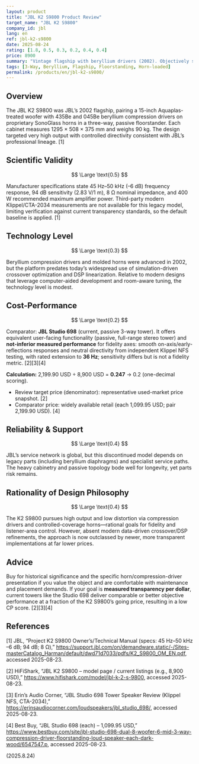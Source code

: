 ```yaml
---
layout: product
title: "JBL K2 S9800 Product Review"
target_name: "JBL K2 S9800"
company_id: jbl
lang: en
ref: jbl-k2-s9800
date: 2025-08-24
rating: [1.8, 0.5, 0.3, 0.2, 0.4, 0.4]
price: 8900
summary: "Vintage flagship with beryllium drivers (2002). Objectively strong specs for its time, but poor cost-performance versus today’s well-measured towers."
tags: [3-Way, Beryllium, Flagship, Floorstanding, Horn-loaded]
permalink: /products/en/jbl-k2-s9800/
---
```

## Overview

The JBL K2 S9800 was JBL’s 2002 flagship, pairing a 15-inch Aquaplas-treated woofer with 435Be and 045Be beryllium compression drivers on proprietary SonoGlass horns in a three-way, passive floorstander. Each cabinet measures 1295 × 508 × 375 mm and weighs 90 kg. The design targeted very high output with controlled directivity consistent with JBL’s professional lineage. [1]

## Scientific Validity

$$ \Large \text{0.5} $$

Manufacturer specifications state 45 Hz–50 kHz (–6 dB) frequency response, 94 dB sensitivity (2.83 V/1 m), 8 Ω nominal impedance, and 400 W recommended maximum amplifier power. Third-party modern Klippel/CTA-2034 measurements are not available for this legacy model, limiting verification against current transparency standards, so the default baseline is applied. [1]

## Technology Level

$$ \Large \text{0.3} $$

Beryllium compression drivers and molded horns were advanced in 2002, but the platform predates today’s widespread use of simulation-driven crossover optimization and DSP linearization. Relative to modern designs that leverage computer-aided development and room-aware tuning, the technology level is modest.

## Cost-Performance

$$ \Large \text{0.2} $$

Comparator: **JBL Studio 698** (current, passive 3-way tower). It offers equivalent user-facing functionality (passive, full-range stereo tower) and **not-inferior measured performance** for fidelity axes: smooth on-axis/early-reflections responses and neutral directivity from independent Klippel NFS testing, with rated extension to **36 Hz**; sensitivity differs but is not a fidelity metric. [2][3][4]

**Calculation:** 2,199.90 USD ÷ 8,900 USD = **0.247** → 0.2 (one-decimal scoring).  
- Review target price (denominator): representative used-market price snapshot. [2]  
- Comparator price: widely available retail (each 1,099.95 USD; pair 2,199.90 USD). [4]

## Reliability & Support

$$ \Large \text{0.4} $$

JBL’s service network is global, but this discontinued model depends on legacy parts (including beryllium diaphragms) and specialist service paths. The heavy cabinetry and passive topology bode well for longevity, yet parts risk remains.

## Rationality of Design Philosophy

$$ \Large \text{0.4} $$

The K2 S9800 pursues high output and low distortion via compression drivers and controlled-coverage horns—rational goals for fidelity and listener-area control. However, absent modern data-driven crossover/DSP refinements, the approach is now outclassed by newer, more transparent implementations at far lower prices.

## Advice

Buy for historical significance and the specific horn/compression-driver presentation if you value the object and are comfortable with maintenance and placement demands. If your goal is **measured transparency per dollar**, current towers like the Studio 698 deliver comparable or better objective performance at a fraction of the K2 S9800’s going price, resulting in a low CP score. [2][3][4]

## References

[1] JBL, “Project K2 S9800 Owner’s/Technical Manual (specs: 45 Hz–50 kHz –6 dB; 94 dB; 8 Ω),” https://support.jbl.com/on/demandware.static/-/Sites-masterCatalog_Harman/default/dwd71d7033/pdfs/K2_S9800_OM_EN.pdf, accessed 2025-08-23.

[2] HiFiShark, “JBL K2 S9800 – model page / current listings (e.g., 8,900 USD),” https://www.hifishark.com/model/jbl-k-2-s-9800, accessed 2025-08-23.

[3] Erin’s Audio Corner, “JBL Studio 698 Tower Speaker Review (Klippel NFS, CTA-2034),” https://erinsaudiocorner.com/loudspeakers/jbl_studio_698/, accessed 2025-08-23.

[4] Best Buy, “JBL Studio 698 (each) – 1,099.95 USD,” https://www.bestbuy.com/site/jbl-studio-698-dual-8-woofer-6-mid-3-way-compression-driver-floorstanding-loud-speaker-each-dark-wood/6547547.p, accessed 2025-08-23.

(2025.8.24)


